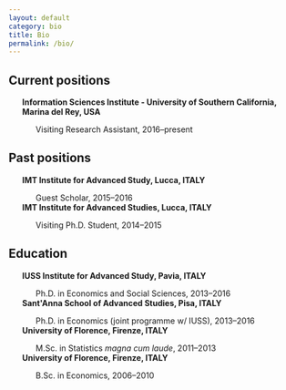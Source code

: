 ```yaml
---
layout: default
category: bio
title: Bio
permalink: /bio/
---
```

<section class="about-me inner" itemscope itemtype="http://data-vocabulary.org/Person">
  <div class="pull-right speak-french"></div>

<h2>Current positions</h2>
<ul>
<strong>Information Sciences Institute - University of Southern California, Marina del Rey, USA</strong>
<ul>Visiting Research Assistant, 2016&ndash;present</ul>
</ul>

<h2>Past positions</h2>
<ul>
<strong>IMT Institute for Advanced Study, Lucca, ITALY</strong>
<ul>Guest Scholar, 2015&ndash;2016</ul>
<strong>IMT Institute for Advanced Studies, Lucca, ITALY</strong>
<ul>Visiting Ph.D. Student, 2014&ndash;2015</ul>
</ul>

<h2>Education</h2>
<ul>
<strong>IUSS Institute for Advanced Study, Pavia, ITALY</strong>
<ul>Ph.D. in Economics and Social Sciences, 2013&ndash;2016</ul>
<strong>Sant'Anna School of Advanced Studies, Pisa, ITALY</strong>
<ul>Ph.D. in Economics (joint programme w/ IUSS), 2013&ndash;2016</ul>
<strong>University of Florence, Firenze, ITALY</strong>
<ul>M.Sc. in Statistics <em>magna cum laude</em>, 2011&ndash;2013</ul>
<strong>University of Florence, Firenze, ITALY</strong>
<ul>B.Sc. in Economics, 2006&ndash;2010</ul>
</ul>




</section>